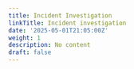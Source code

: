 ```yaml
---
title: Incident Investigation
linkTitle: Incident investigation
date: '2025-05-01T21:05:00Z'
weight: 1
description: No content
draft: false
---
```


